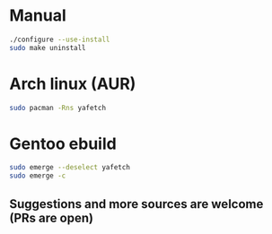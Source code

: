 # Manual
```bash
./configure --use-install
sudo make uninstall
```

# Arch linux (AUR)
```bash
sudo pacman -Rns yafetch
```

# Gentoo ebuild
```bash
sudo emerge --deselect yafetch
sudo emerge -c
```

## Suggestions and more sources are welcome (PRs are open)
